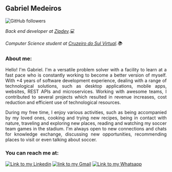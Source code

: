 ## Gabriel Medeiros

![GitHub followers](https://img.shields.io/github/followers/medeiros13?style=social)

<p><em>Back end developer at <a href="https://zipdev.com/">Zipdev</a>.💻</em></p>
<p><em>Computer Science student at <a href="https://www.cruzeirodosulvirtual.com.br/">Cruzeiro do Sul Virtual</a>.📚</em></p>
<h3>About me:</h3>
<p style="text-align: justify;text-justify: inter-word;"> 
Hello! I'm Gabriel. I'm a versatile problem solver with a facility to learn at a fast pace who is constantly working to become a better version of myself.
With +4 years of software development experience, dealing with a range of technological solutions, such as desktop applications, mobile apps, websites, REST APIs and microservices. Working with awesome teams, I contributed to several projects which resulted in revenue increases, cost reduction and efficient use of technological resources.
</p>
<p style="text-align: justify;text-justify: inter-word;"> During my free time, I enjoy various activities, such as being accompanied by my loved ones, cooking and trying new recipes, being in contact with nature, traveling and exploring new places, reading and watching my soccer team games in the stadium. I'm always open to new connections and chats for knowledge exchange, discussing new opportunities, recommending places to visit or even talking about soccer.
</p>

<h3>You can reach me at:</h3>  
<a href="https://www.linkedin.com/in/medeiros-gabriel/"><img src="https://img.shields.io/badge/linkedin-%230077B5.svg?style=for-the-badge&logo=linkedin&logoColor=white" alt="Link to my Linkedin"></a>
<a href="mailto:gabrielmedeiros13122000@gmail.com"><img src="https://img.shields.io/badge/Gmail-D14836?style=for-the-badge&logo=gmail&logoColor=white" alt="link to my Gmail"></a>
<a href="https://wa.me/+5551996307725"><img src="https://img.shields.io/badge/WhatsApp-25D366?style=for-the-badge&logo=whatsapp&logoColor=white" alt="Link to my Whatsapp"></a>
